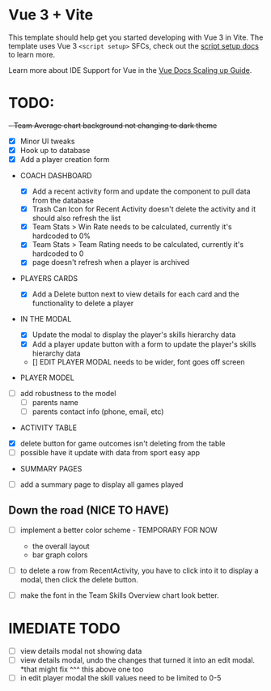 # Vue 3 + Vite

This template should help get you started developing with Vue 3 in Vite. The template uses Vue 3 `<script setup>` SFCs, check out the [script setup docs](https://v3.vuejs.org/api/sfc-script-setup.html#sfc-script-setup) to learn more.

Learn more about IDE Support for Vue in the [Vue Docs Scaling up Guide](https://vuejs.org/guide/scaling-up/tooling.html#ide-support).

# TODO:

~~- Team Average chart background not changing to dark theme~~

- [x] Minor UI tweaks
- [x] Hook up to database
- [x] Add a player creation form

- COACH DASHBOARD
  - [x] Add a recent activity form and update the component to pull data from the database
  - [x] Trash Can Icon for Recent Activity doesn't delete the activity and it should also refresh the list
  - [x] Team Stats > Win Rate needs to be calculated, currently it's hardcoded to 0%
  - [x] Team Stats > Team Rating needs to be calculated, currently it's hardcoded to 0
  - [x] page doesn't refresh when a player is archived
  
- PLAYERS CARDS
  - [x] Add a Delete button next to view details for each card and the functionality to delete a player

- IN THE MODAL
  - [x] Update the modal to display the player's skills hierarchy data
  - [x] Add a player update button with a form to update the player's skills hierarchy data
  - [] EDIT PLAYER MODAL needs to be wider, font goes off screen
  
- PLAYER MODEL
- [ ] add robustness to the model
  - [ ] parents name
  - [ ] parents contact info (phone, email, etc)
  
- ACTIVITY TABLE
- [x] delete button for game outcomes isn't deleting from the table
- [ ] possible have it update with data from sport easy app
  
- SUMMARY PAGES
- [ ] add a summary page to display all games played

## Down the road (NICE TO HAVE)
- [ ] implement a better color scheme - TEMPORARY FOR NOW
  - the overall layout 
  - bar graph colors
- [ ] to delete a row from RecentActivity, you have to click into it to display a modal, then click the delete button.
- [ ] make the font in the Team Skills Overview chart look better.


# IMEDIATE TODO
- [ ] view details modal not showing data
- [ ] view details modal, undo the changes that turned it into an edit modal. *that might fix ^^^ this above one too
- [ ] in edit player modal the skill values need to be limited to 0-5